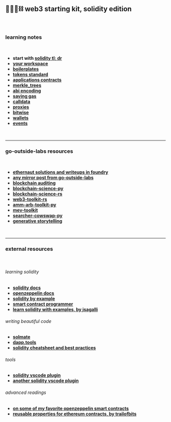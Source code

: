 ## 🥷🏻🛵⛓️ web3 starting kit, solidity edition


<br>

### learning notes

<br>

* **start with [solidity tl; dr](basic_knowledge)**
* **[your workspace](basic_knowledge/workspace)**
* **[boilerplates](basic_knowledge/boilerplates)**
* **[tokens standard](basic_knowledge/token_standards)**
* **[applications contracts](advanced_knowledge/applications_contracts)**
* **[merkle_trees](advanced_knowledge/merkle_trees)**
* **[abi encoding](advanced_knowledge/abi_encoding)**
* **[saving gas](advanced_knowledge/saving_gas)**
* **[calldata](advanced_knowledge/calldata)**
* **[proxies](advanced_knowledge/proxies)**
* **[bitwise](advanced_knowledge/bitwise)**
* **[wallets](advanced_knowledge/wallets)**
* **[events](advanced_knowledge/events)**

<br>

---

### go-outside-labs resources

<br>

* **[ethernaut solutions and writeups in foundry](https://github.com/go-outside-labs/ethernaut-foundry-writeups-sol)**
* **[any mirror post from go-outside-labs](https://mirror.xyz/go-outside.eth)**
* **[blockchain auditing](https://github.com/go-outside-labs/blockchain-auditing)**
* **[blockchain-science-py](https://github.com/go-outside-labs/blockchain-science-py)**
* **[blockchain-science-rs](https://github.com/go-outside-labs/blockchain-science-rs)**
* **[web3-toolkit-rs](https://github.com/go-outside-labs/web3-toolkit-rs)**
* **[amm-arb-toolkit-py](https://github.com/go-outside-labs/amm-arb-toolkit-py)**
* **[mev-toolkit](https://github.com/go-outside-labs/mev-toolkit)**
* **[searcher-cowswap-py](https://github.com/go-outside-labs/searcher-cowswap-py)**
* **[generative storytelling](https://github.com/go-outside-labs/generative-sol)**

  
<br>

---

### external resources

<br>

###### learning solidity

* **[solidity docs](https://docs.soliditylang.org/en/v0.8.12/)**
* **[openzeppelin docs](https://docs.openzeppelin.com/)**
* **[solidity by example](https://solidity-by-example.org/)**
* **[smart contract programmer](https://www.youtube.com/channel/UCJWh7F3AFyQ_x01VKzr9eyA)**
* **[learn solidity with examples, by jsagalli](https://github.com/James-Sangalli/learn-solidity-with-examples)**



###### writing beautiful code

* **[solmate](https://github.com/transmissions11/solmate/)**
* **[dapp.tools](https://dapp.tools/)**
* **[solidity cheatsheet and best practices](https://github.com/manojpramesh/solidity-cheatsheet)**


###### tools

* **[solidity vscode plugin](https://marketplace.visualstudio.com/items?itemName=tintinweb.solidity-visual-auditor)**
* **[another solidity vscode plugin](https://marketplace.visualstudio.com/items?itemName=JuanBlanco.solidity)**


###### advanced readings

* **[on some of my favorite openzeppelin smart contracts](https://mirror.xyz/go-outside.eth/7Q5DK8cZNZ5CP6ThJjEithPvjgckA24D2wb-j0Ps5-I)**
* **[reusable properties for ethereum contracts, by trailofbits](https://blog.trailofbits.com/2023/02/27/reusable-properties-ethereum-contracts-echidna/)**
